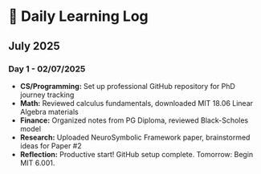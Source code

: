 # 📅 Daily Learning Log
## July 2025

### Day 1 - 02/07/2025
- **CS/Programming:** Set up professional GitHub repository for PhD journey tracking
- **Math:** Reviewed calculus fundamentals, downloaded MIT 18.06 Linear Algebra materials
- **Finance:** Organized notes from PG Diploma, reviewed Black-Scholes model
- **Research:** Uploaded NeuroSymbolic Framework paper, brainstormed ideas for Paper #2
- **Reflection:** Productive start! GitHub setup complete. Tomorrow: Begin MIT 6.001.

